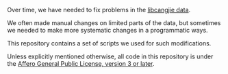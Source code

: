 Over time, we have needed to fix problems in the
[libcangjie  data](https://github.com/Cangjians/libcangjie).

We often made manual changes on limited parts of the data, but sometimes we
needed to make more systematic changes in a programmatic ways.

This repository contains a set of scripts we used for such modifications.

Unless explicitly mentioned otherwise, all code in this repository is under the
[Affero General Public License, version 3 or later](https://www.gnu.org/licenses/agpl.html).
